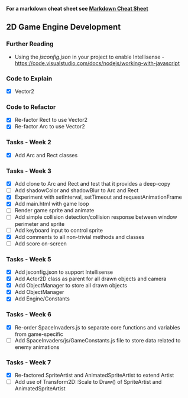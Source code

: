 **For a markdown cheat sheet see [Markdown Cheat Sheet](https://www.markdownguide.org/cheat-sheet/)**

## 2D Game Engine Development

### Further Reading
- Using the *jsconfig.json* in your project to enable Intellisense - https://code.visualstudio.com/docs/nodejs/working-with-javascript

### Code to Explain
- [x] Vector2

### Code to Refactor
- [x] Re-factor Rect to use Vector2
- [x] Re-factor Arc to use Vector2

### Tasks - Week 2 
- [x] Add Arc and Rect classes

### Tasks - Week 3
- [x] Add clone to Arc and Rect and test that it provides a deep-copy
- [ ] Add shadowColor and shadowBlur to Arc and Rect
- [x] Experiment with setInterval, setTimeout and requestAnimationFrame 
- [x] Add main.html with game loop
- [ ] Render game sprite and animate
- [ ] Add simple collision detection/collision response between window perimeter and sprite
- [ ] Add keyboard input to control sprite
- [x] Add comments to all non-trivial methods and classes
- [ ] Add score on-screen

### Tasks - Week 5
- [x] Add jsconfig.json to support Intellisense 
- [x] Add Actor2D class as parent for all drawn objects and camera
- [x] Add ObjectManager to store all drawn objects
- [x] Add ObjectManager
- [x] Add Engine/Constants

### Tasks - Week 6
- [x] Re-order SpaceInvaders.js to separate core functions and variables from game-specific
- [ ] Add SpaceInvaders/js/GameConstants.js file to store data related to enemy animations
### Tasks - Week 7
- [x] Re-factored SpriteArtist and AnimatedSpriteArtist to extend Artist
- [ ] Add use of Transform2D::Scale to Draw() of SpriteArtist and AnimatedSpriteArtist